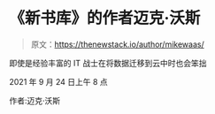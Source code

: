 # 《新书库》的作者迈克·沃斯

> 原文：<https://thenewstack.io/author/mikewaas/>

即使是经验丰富的 IT 战士在将数据迁移到云中时也会笨拙

2021 年 9 月 24 日上午 8 点

作者:迈克·沃斯